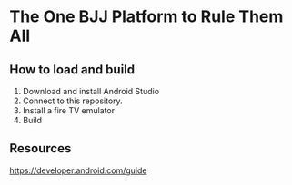 # The One BJJ Platform to Rule Them All

## How to load and build
1. Download and install Android Studio
2. Connect to this repository. 
3. Install a fire TV emulator
4. Build


## Resources
https://developer.android.com/guide
